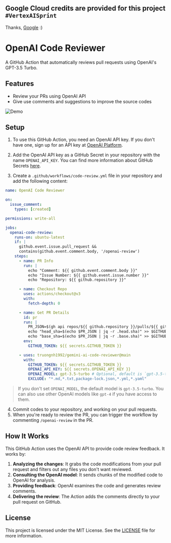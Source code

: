 ## Google Cloud credits are provided for this project `#VertexAISprint`
Thanks, [Google](https://github.com/google) :)

# OpenAI Code Reviewer

A GitHub Action that automatically reviews pull requests using OpenAI's GPT-3.5 Turbo.

## Features

- Review your PRs using OpenAI API
- Give use comments and suggestions to improve the source codes

![Demo](./Demo.png)

## Setup

1. To use this GitHub Action, you need an OpenAI API key. If you don't have one, sign up for an API key
   at [OpenAI Platform](https://platform.openai.com/).

2. Add the OpenAI API key as a GitHub Secret in your repository with the name `OPENAI_API_KEY`. You can find more
   information about GitHub Secrets [here](https://docs.github.com/en/actions/reference/encrypted-secrets).

3. Create a `.github/workflows/code-review.yml` file in your repository and add the following content:

```yaml
name: OpenAI Code Reviewer

on:
  issue_comment:
    types: [created]

permissions: write-all

jobs:
  openai-code-review:
    runs-on: ubuntu-latest
    if: |
      github.event.issue.pull_request &&
      contains(github.event.comment.body, '/openai-review')
    steps:
      - name: PR Info
        run: |
          echo "Comment: ${{ github.event.comment.body }}"
          echo "Issue Number: ${{ github.event.issue.number }}"
          echo "Repository: ${{ github.repository }}"

      - name: Checkout Repo
        uses: actions/checkout@v3
        with:
          fetch-depth: 0

      - name: Get PR Details
        id: pr
        run: |
          PR_JSON=$(gh api repos/${{ github.repository }}/pulls/${{ github.event.issue.number }})
          echo "head_sha=$(echo $PR_JSON | jq -r .head.sha)" >> $GITHUB_OUTPUT
          echo "base_sha=$(echo $PR_JSON | jq -r .base.sha)" >> $GITHUB_OUTPUT
        env:
          GITHUB_TOKEN: ${{ secrets.GITHUB_TOKEN }}

      - uses: truongnh1992/gemini-ai-code-reviewer@main
        with:
          GITHUB_TOKEN: ${{ secrets.GITHUB_TOKEN }}
          OPENAI_API_KEY: ${{ secrets.OPENAI_API_KEY }}
          OPENAI_MODEL: gpt-3.5-turbo # Optional, default is `gpt-3.5-turbo`
          EXCLUDE: "*.md,*.txt,package-lock.json,*.yml,*.yaml"
```
> If you don't set `OPENAI_MODEL`, the default model is `gpt-3.5-turbo`. You can also use other OpenAI models like `gpt-4` if you have access to them.

4. Commit codes to your repository, and working on your pull requests.
5. When you're ready to review the PR, you can trigger the workflow by commenting `/openai-review` in the PR.

## How It Works

This GitHub Action uses the OpenAI API to provide code review feedback. It works by:

1. **Analyzing the changes**: It grabs the code modifications from your pull request and filters out any files you don't want reviewed.
2. **Consulting the OpenAI model**: It sends chunks of the modified code to OpenAI for analysis.
3. **Providing feedback**: OpenAI examines the code and generates review comments.
4. **Delivering the review**: The Action adds the comments directly to your pull request on GitHub.

## License

This project is licensed under the MIT License. See the [LICENSE](LICENSE) file for more information.
